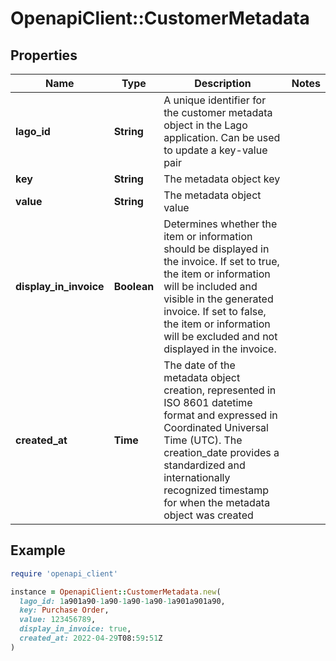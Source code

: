 # OpenapiClient::CustomerMetadata

## Properties

| Name | Type | Description | Notes |
| ---- | ---- | ----------- | ----- |
| **lago_id** | **String** | A unique identifier for the customer metadata object in the Lago application. Can be used to update a key-value pair |  |
| **key** | **String** | The metadata object key |  |
| **value** | **String** | The metadata object value |  |
| **display_in_invoice** | **Boolean** | Determines whether the item or information should be displayed in the invoice. If set to true, the item or information will be included and visible in the generated invoice. If set to false, the item or information will be excluded and not displayed in the invoice. |  |
| **created_at** | **Time** | The date of the metadata object creation, represented in ISO 8601 datetime format and expressed in Coordinated Universal Time (UTC). The creation_date provides a standardized and internationally recognized timestamp for when the metadata object was created |  |

## Example

```ruby
require 'openapi_client'

instance = OpenapiClient::CustomerMetadata.new(
  lago_id: 1a901a90-1a90-1a90-1a90-1a901a901a90,
  key: Purchase Order,
  value: 123456789,
  display_in_invoice: true,
  created_at: 2022-04-29T08:59:51Z
)
```


